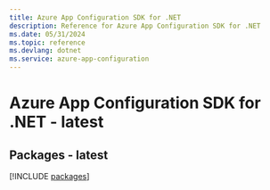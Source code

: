 ```yaml
---
title: Azure App Configuration SDK for .NET
description: Reference for Azure App Configuration SDK for .NET
ms.date: 05/31/2024
ms.topic: reference
ms.devlang: dotnet
ms.service: azure-app-configuration
---
```

# Azure App Configuration SDK for .NET - latest
## Packages - latest
[!INCLUDE [packages](app-configuration-index.md)]